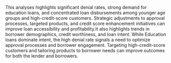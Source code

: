 This analyses highlights significant denial rates, strong demand for education loans, and concentrated loan disbursements among younger age groups and high-credit-score customers. Strategic adjustments to approval processes, targeted products, and credit score enhancement initiatives can improve loan accessibility and profitability.It also highlights trends in borrower demographics, credit worthiness, and loan intent. While Education loans dominate intent, the high denial rate signals a need to optimize approval processes and borrower engagement. Targeting high-credit-score customers and tailoring products to borrower needs can improve outcomes for both the lender and borrowers.

